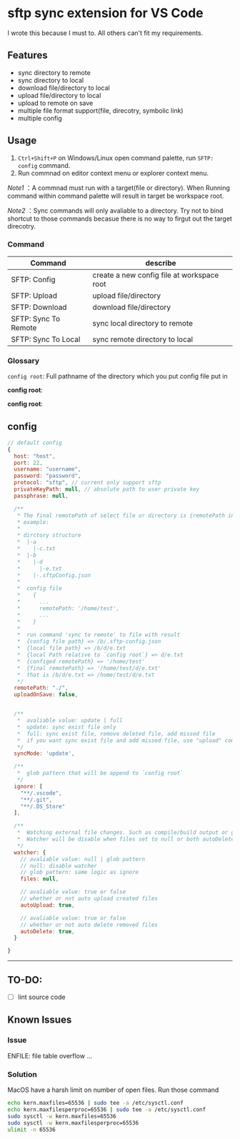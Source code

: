 # sftp sync extension for VS Code
I wrote this because I must to. All others can't fit my requirements.
## Features

* sync directory to remote
* sync directory to local
* download file/directory to local
* upload file/directory to local
* upload to remote on save
* multiple file format support(file, direcotry, symbolic link)
* multiple config

## Usage
1. `Ctrl+Shift+P` on Windows/Linux open command palette, run `SFTP: config` command.
2. Run commnad on editor context menu or explorer context menu.

*Note1* ：A commnad must run with a target(file or directory). When Running command within command palette will result in target be workspace root.

*Note2* ：Sync commands will only avaliable to a directory. Try not to bind shortcut to those commands becasue there is no way to firgut out the target direcotry.

### Command
| Command              | describe                                    |
| -------------------- |---------------------------------------------|
| SFTP: Config         | create a new config file at workspace root  |
| SFTP: Upload         | upload file/directory                       |
| SFTP: Download       | download file/directory                     |
| SFTP: Sync To Remote | sync local directory to remote              |
| SFTP: Sync To Local  | sync remote directory to local              |
  
### Glossary
`config root`: Full pathname of the directory which you put config file put in

**config root**: 

**config root**: 

## config
```js
// default config
{
  host: "host",
  port: 22,
  username: "username",
  password: "password",
  protocol: "sftp", // current only support sftp
  privateKeyPath: null, // absolute path to user private key
  passphrase: null,

  /**
   * The final remotePath of select file or directory is {remotePath in config file} + {local file Path relative to `config root`}.
   * example:
   *
   * dirctory structure
   *  |-a
   *    |-c.txt
   *  |-b
   *    |-d
   *      |-e.txt
   *    |-.sftpConfig.json
   *  
   *  config file 
   *    {
   *      ...
   *      remotePath: '/home/test',
   *      ...
   *    }
   *    
   *  run command 'sync to remote' to file with result
   *  {config file path} => /b/.sftp-config.json
   *  {local file path} => /b/d/e.txt
   *  {local Path relative to `config root`} => d/e.txt
   *  {configed remotePath} => '/home/test'
   *  {final remotePath} => '/home/test/d/e.txt'
   *  that is /b/d/e.txt => /home/test/d/e.txt
   */ 
  remotePath: "./", 
  uploadOnSave: false,


  /**
   *  avaliable value: update | full
   *  update: sync exist file only
   *  full: sync exist file, remove deleted file, add missed file
   *  if you want sync exist file and add missed file, use "upload" commond!
   */ 
  syncMode: 'update',

  /**
   *  glob pattern that will be append to `config root`
   */ 
  ignore: [
    "**/.vscode",
    "**/.git",
    "**/.DS_Store"
  ],

  /**
   *  Watching external file changes. Such as compile/build output or git branch switching.
   *  Watcher will be disable when files set to null or both autoDelete and autoUpload set to false,
   */
  watcher: {
    // avaliable value: null | glob pattern
    // null: disable watcher
    // glob pattern: same logic as ignore
    files: null, 

    // avaliable value: true or false
    // whether or not auto upload created files
    autoUpload: true,

    // avaliable value: true or false
    // whether or not auto delete removed files
    autoDelete: true,
  }

}
```

-----------------------------------------------------------------------------------------------------------

## TO-DO:

- [ ] lint source code

## Known Issues

### Issue
ENFILE: file table overflow ...
### Solution
MacOS have a harsh limit on number of open files. Run those command
```bash
echo kern.maxfiles=65536 | sudo tee -a /etc/sysctl.conf
echo kern.maxfilesperproc=65536 | sudo tee -a /etc/sysctl.conf
sudo sysctl -w kern.maxfiles=65536
sudo sysctl -w kern.maxfilesperproc=65536
ulimit -n 65536
```
